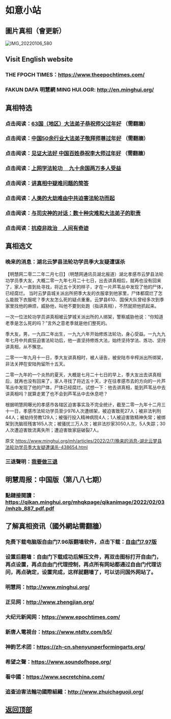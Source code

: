 # 如意小站

## 圖片真相（會更新）

![IMG_20220106_580](https://user-images.githubusercontent.com/79625284/152754097-a309326e-8f82-4621-815f-f26d78fd35ad.jpg)

## Visit English website

### THE FPOCH TIMES：https://www.theepochtimes.com/

### FAKUN DAFA 明慧網 MING HUI.OGR: http://en.minghui.org/

## 真相特选

### 点击阅读：[63国（地区）大法弟子恭祝师父过年好](https://greetings.minghui.org/mh/articles/2022/2/1/63%E5%9B%BD%EF%BC%88%E5%9C%B0%E5%8C%BA%EF%BC%89%E5%A4%A7%E6%B3%95%E5%BC%9F%E5%AD%90%E6%81%AD%E7%A5%9D%E5%B8%88%E7%88%B6%E8%BF%87%E5%B9%B4%E5%A5%BD-438145.html?fbclid=IwAR3B4woqobiRdOiOoRZBs5JmreUPvSiukJ7ZzvPXlibkFyiS2kNMYXPwFbo) （需翻牆）

### 点击阅读：[中国50余行业大法弟子敬拜师尊过年好](https://greetings.minghui.org/mh/articles/2022/1/31/%E4%B8%AD%E5%9B%BD50%E4%BD%99%E8%A1%8C%E4%B8%9A%E5%A4%A7%E6%B3%95%E5%BC%9F%E5%AD%90%E6%95%AC%E6%8B%9C%E5%B8%88%E5%B0%8A%E8%BF%87%E5%B9%B4%E5%A5%BD-437915.html) （需翻牆）

### 点击阅读：[见证大法好 中国百姓恭祝李大师过年好](https://greetings.minghui.org/mh/articles/2022/1/29/%E8%A7%81%E8%AF%81%E5%A4%A7%E6%B3%95%E5%A5%BD-%E4%B8%AD%E5%9B%BD%E7%99%BE%E5%A7%93%E6%81%AD%E7%A5%9D%E6%9D%8E%E5%A4%A7%E5%B8%88%E8%BF%87%E5%B9%B4%E5%A5%BD-437838.html) （需翻牆）

### 点击阅读：[上网学法轮功 　九十余国两万多人受益](https://github.com/pinhe91/jcxw5/tree/main)

### 点击阅读：[讲真相中疑难问题的简答](https://github.com/pinhe91/jcxw3/tree/main)

### 点击阅读：[人类的大劫难由中共迫害法轮功而起](https://github.com/pinhe91/jcxw4/tree/main) 

### 点击阅读：[与司灾神的对话：数十种灾难和大法弟子的职责](https://github.com/pinhe91/jcxw1/tree/main) 

### 点击阅读：[抗疫非政治　人间有奇迹](https://github.com/pinhe91/jcxw2/tree/main) 

## 真相选文

### 晚来的消息：湖北云梦县法轮功学员季大友疑遭谋杀

【明慧网二零二二年二月七日】（明慧网通讯员湖北报道）湖北孝感市云梦县法轮功学员季大友，大概二零一九年七月二十七日，出去讲真相后，就再也没有回来了，家人一直到处寻找，将近五十天的样子，才在一片芦苇丛中发现了他的尸体，已经腐烂。
当时云梦县城关派出所把季大友的衣服拿到他家里，尸体都腐烂了怎么能脱下衣服呢？季大友怎么死的疑点重重。云梦县610、国保大队曾经多次到季家里找他的麻烦，威胁他，叫他不要到处跑（指讲真相），不然就把他抓起来。

一次一位法轮功学员讲真相被云梦城关派出所的人绑架，警察威胁他说：“你知道老季是怎么死的吗？”言外之意老季就是他们整死的。

季大友，男，一九四二年出生，一九九六年开始修炼法轮功，身心受益。一九九九年七月中共疯狂迫害法轮功后，他一直坚持修炼大法，始终坚持学法、炼功、坚持讲真相，从不懈怠。

二零一一年九月十一日，季大友讲真相时，被人诬告，被安陆市辛榨派出所绑架，非法关押在安陆拘留所十五天。

二零一九年的一个炎热的夏天，大概是七月二十七日的早上，季大友出去讲真相后，就再也没有回来了，家人寻找了将近五十天，才在往孝感市去的方向的一片芦苇丛中发现了他的尸体，尸体已经腐烂。试想一下：他去讲真相，能到芦苇丛中去讲真相吗？就算走累了也不会到芦苇丛中去休息吧？

根据明慧网曝光的孝感市各辖区迫害事实及不完全统计，截至二零一九年十二月三十一日，孝感市法轮功学员至少976人次遭绑架，被迫害致死27人；被非法判刑44人；被劫持劳教129人；被强行投入精神病院4人；1人被迫害致精神失常；被绑架到洗脑班残害165人次；被骚扰三万人次；被非法抄家3050人次，5人失踪；30人次遭迫害致流离失所；遭迫害致家庭破裂7人。

原文 https://www.minghui.org/mh/articles/2022/2/7/晚来的消息-湖北云梦县法轮功学员季大友疑遭谋杀-438654.html

### 三退聲明：[我要做三退](https://tuidang.epochtimes.com/)

## 明慧周报：中国版（第八八七期）

### 點鏈接閱讀：https://qikan.minghui.org/mhqkpage/qikanimage/2022/02/03/mhzb_887_pdf.pdf

## 了解真相资讯（國外網站需翻牆）

### 免费下载电脑版自由门7.96版翻墙软件，点击下载：[自由门7.97版](https://github.com/pinhe91/tuiguang/files/6839679/fg797r.zip)

### 设置后翻墙：自由门下载成功后解压文件，再双击图标打开自由门，再点设置，再点自由门代理控制，再点所有网站都通过自由门代理访问，再点确定，设置完成，这样就翻墙了，可以访问国外网站了。

### 明慧网：http://www.minghui.org/

### 正见网：http://www.zhengjian.org/

### 大纪元新闻网：https://www.epochtimes.com/

### 新唐人電視台：https://www.ntdtv.com/b5/

### 神韵艺术团：https://zh-cn.shenyunperformingarts.org/

### 希望之聲：https://www.soundofhope.org/

### 看中國：https://www.secretchina.com/

### 追查迫害法輪功國際組織：http://www.zhuichaguoji.org/

## [返回顶部](https://git.io/Js3EY)
